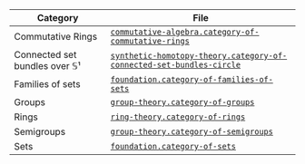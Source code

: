 | Category                      | File                                                                                                                                          |
| ----------------------------- | --------------------------------------------------------------------------------------------------------------------------------------------- |
| Commutative Rings             | [`commutative-algebra.category-of-commutative-rings`](commutative-algebra.category-of-commutative-rings.md)                                   |
| Connected set bundles over 𝕊¹ | [`synthetic-homotopy-theory.category-of-connected-set-bundles-circle`](synthetic-homotopy-theory.category-of-connected-set-bundles-circle.md) |
| Families of sets              | [`foundation.category-of-families-of-sets`](foundation.category-of-families-of-sets.md)                                                       |
| Groups                        | [`group-theory.category-of-groups`](group-theory.category-of-groups.md)                                                                       |
| Rings                         | [`ring-theory.category-of-rings`](ring-theory.category-of-rings.md)                                                                           |
| Semigroups                    | [`group-theory.category-of-semigroups`](group-theory.category-of-semigroups.md)                                                               |
| Sets                          | [`foundation.category-of-sets`](foundation.category-of-sets.md)                                                                               |
